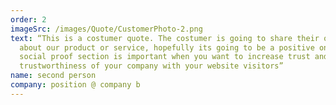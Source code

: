 ```yaml
---
order: 2
imageSrc: /images/Quote/CustomerPhoto-2.png
text: “This is a costumer quote. The costumer is going to share their opinion
  about our product or service, hopefully its going to be a positive one. The
  social proof section is important when you want to increase trust and
  trustworthiness of your company with your website visitors”
name: second person
company: position @ company b
---
```

